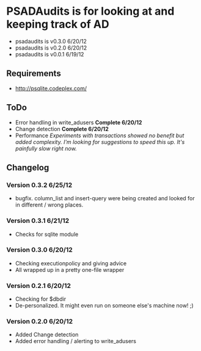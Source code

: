 # PSADAudits is for looking at and keeping track of AD
* psadaudits is v0.3.0 6/20/12
* psadaudits is v0.2.0 6/20/12
* psadaudits is v0.0.1 6/19/12

## Requirements
* http://psqlite.codeplex.com/

## ToDo
* Error handling in write_adusers **Complete 6/20/12**
* Change detection **Complete 6/20/12**
* Performance *Experiments with transactions showed no benefit but added complexity. I'm looking for suggestions to speed this up. It's painfully slow right now.*

## Changelog
### Version 0.3.2 6/25/12
* bugfix. column_list and insert-query were being created and looked for in different / wrong places.

### Version 0.3.1 6/21/12
* Checks for sqlite module

### Version 0.3.0 6/20/12
* Checking executionpolicy and giving advice
* All wrapped up in a pretty one-file wrapper

### Version 0.2.1 6/20/12
* Checking for $dbdir
* De-personalized. It might even run on someone else's machine now! ;)

### Version 0.2.0 6/20/12
* Added Change detection
* Added error handling / alerting to write_adusers